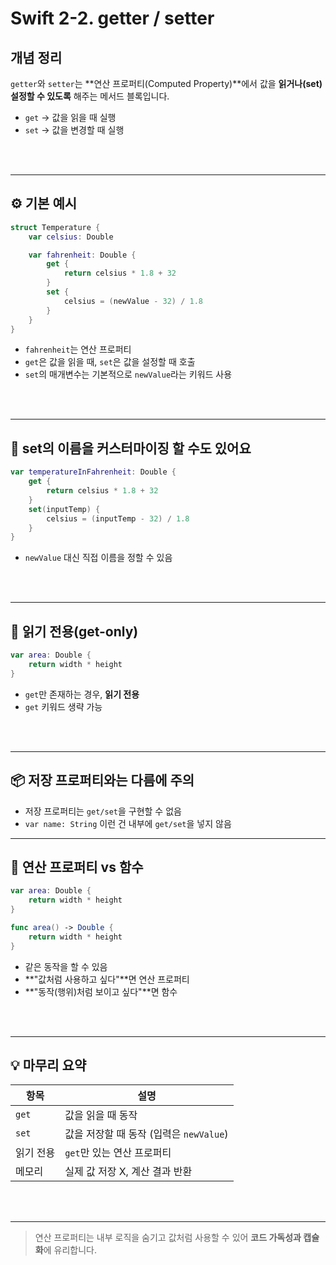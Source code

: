 # Swift 2-2. getter / setter

## 개념 정리

`getter`와 `setter`는 **연산 프로퍼티(Computed Property)**에서 값을 **읽거나(set)** **설정할 수 있도록** 해주는 메서드 블록입니다.

- `get` → 값을 읽을 때 실행
- `set` → 값을 변경할 때 실행



<br><br>

---

## ⚙️ 기본 예시

```swift
struct Temperature {
    var celsius: Double

    var fahrenheit: Double {
        get {
            return celsius * 1.8 + 32
        }
        set {
            celsius = (newValue - 32) / 1.8
        }
    }
}
```

- `fahrenheit`는 연산 프로퍼티
- `get`은 값을 읽을 때, `set`은 값을 설정할 때 호출
- `set`의 매개변수는 기본적으로 `newValue`라는 키워드 사용



<br><br>

---

## 🧠 set의 이름을 커스터마이징 할 수도 있어요

```swift
var temperatureInFahrenheit: Double {
    get {
        return celsius * 1.8 + 32
    }
    set(inputTemp) {
        celsius = (inputTemp - 32) / 1.8
    }
}
```

- `newValue` 대신 직접 이름을 정할 수 있음



<br><br>

---

## 📌 읽기 전용(get-only)

```swift
var area: Double {
    return width * height
}
```

- `get`만 존재하는 경우, **읽기 전용**
- `get` 키워드 생략 가능



<br><br>

---

## 📦 저장 프로퍼티와는 다름에 주의

- 저장 프로퍼티는 `get/set`을 구현할 수 없음
- `var name: String` 이런 건 내부에 `get/set`을 넣지 않음

---

## 🤔 연산 프로퍼티 vs 함수

```swift
var area: Double {
    return width * height
}

func area() -> Double {
    return width * height
}
```

- 같은 동작을 할 수 있음
- **"값처럼 사용하고 싶다"**면 연산 프로퍼티
- **"동작(행위)처럼 보이고 싶다"**면 함수



<br><br>

---

## 💡 마무리 요약

| 항목 | 설명 |
|------|------|
| `get` | 값을 읽을 때 동작 |
| `set` | 값을 저장할 때 동작 (입력은 `newValue`) |
| 읽기 전용 | `get`만 있는 연산 프로퍼티 |
| 메모리 | 실제 값 저장 X, 계산 결과 반환 |


<br><br>

---

> 연산 프로퍼티는 내부 로직을 숨기고 값처럼 사용할 수 있어 **코드 가독성과 캡슐화**에 유리합니다.
